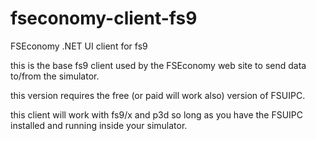 fseconomy-client-fs9
====================

FSEconomy .NET UI client for fs9

this is the base fs9 client used by the FSEconomy web site to send data to/from the simulator.

this version requires the free (or paid will work also) version of FSUIPC.

this client will work with fs9/x and p3d so long as you have the FSUIPC installed and running inside your simulator.
